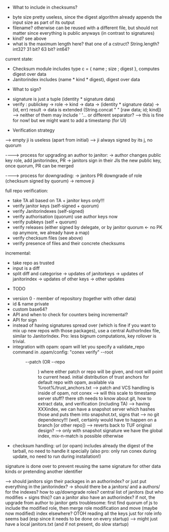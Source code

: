 * What to include in checksums?

- byte size pretty useless, since the digest algorithm already appends the input size as part of its output
- filename?  otherwise can be reused with a different file, but should not matter since everything is public anyways (in contrast to signatures)
- kind? see above
- what is the maximum length here? that one of a cstruct?  String.length? int32? 31 bit? 63 bit? int64?

current state:
- Checksum module includes type c = { name ; size ; digest }, computes digest over data
- Janitorindex includes (name * kind * digest), digest over data

* What to sign?

- signature is just a tuple (identity * signature data)
- verify : publickey -> role -> kind -> data -> (identity * signature data) -> (id, err) result
-> data is extended (String.concat " " [raw data; id; kind]) --> neither of them may include ' '... or different separator?
--> this is fine for now! but we might want to add a timestamp (for UI)

* Verification strategy

--> empty ji is useless (apart from initial)
--> ji always signed by its j, no quorum

----> process for upgrading an author to janitor:
 -> author changes public key role, add janitorindex, PR
 -> janitors sign in their JIs the new public key, once quorum, PR can be merged

----> process for downgrading:
 -> janitors PR downgrade of role (checksum signed by quorum)
 -> remove ji

full repo verification:
 - take TA
 all based on TA + janitor keys only!!!
 - verify janitor keys (self-signed + quorum)
 - verify Janitorindexes (self-signed)
 - verify authorisation (quorum)
 use author keys now
 - verify pubkeys (self + quorum)
 - verify releases (either signed by delegate, or by janitor quorum <- no PK op anymore, we already have a map)
 - verify checksum files (see above)
 - verify presence of files and their concrete checksums

incremental:
 - take repo as trusted
 - input is a diff
 - split diff and categorise
 -> updates of janitorkeys
 -> updates of janitorindex
 -> updates of other keys
 -> other updates

* TODO
- version 0 - member of repository (together with other data)
- id & name private
- custom base64?
- API and when to check for counters being incremental?
- API for sign
- instead of having signatures spread over (which is fine if you want to mix up
  new repos with those packages), use a central AuthorIndex file, similar to
  JanitorIndex.  Pro: less bignum computations, key rollover is trivial.
- integration with opam:  opam will let you specify a validate_repo command
  in .opam/config:
   "conex verify" --root <dir> --patch <filename> (OR --repo <dir>)
  where either patch or repo will be given, and root will point to current head.
  initial distribution of trust anchors for default repo with opam, available
  via %root%/trust_anchors.txt
  --> patch and VCS handling is inside of opam, not conex
--> will this scale to timestamp server stuff?  there sth needs to know about
    git, how to extract data, and verification (including TA)
    --> having XXXindex, we can have a snapshot server which hashes those and
        puts them into snapshot.txt, signs that --> no git dependency!!!
        (well, certainly would have to happen on a branch [or other repo])
        --> reverts back to TUF original design?
        --> only with snapshot signature we have the global index, mix-n-match
            is possible otherwise
- checksum handling: url (or opam) includes already the digest of the tarball,
  no need to handle it specially (also pro: only run conex during update, no
  need to run during installation!)

signature is done over <data> <identifier> <kind> to prevent reusing the same
 signature for other data kinds or pretending another identifier

--> should janitors sign their packages in an authorindex?  or just put
    everything in the janitorindex?
-> should there be a janitors/ and a authors/ for the indexes?  how to
   up/downgrade roles?  central list of janitors (but who modifies + signs this)?
   can a janitor also have an authorindex?   if not, the upgrade from author to
   janitor gets troublesome:  first find quorum of js to include the modified role,
   then merge role modification and move (maybe now modified) index elsewhere?
   OTOH reading all the keys just for role info seems bad (esp since it needs to
   be done on every startup) --> might just have a local janitors.txt (and if
   not present, do slow startup)
